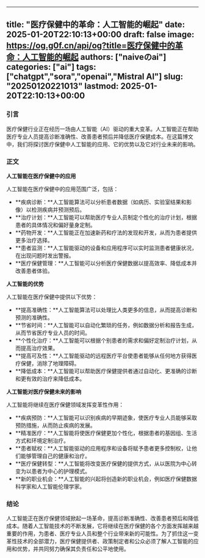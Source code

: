 
---
title: "医疗保健中的革命：人工智能的崛起"
date: 2025-01-20T22:10:13+00:00
draft: false
image: https://og.g0f.cn/api/og?title=医疗保健中的革命：人工智能的崛起
authors: ["naiveのai"]
categories: ["ai"]
tags: ["chatgpt","sora","openai","Mistral AI"]
slug: "20250120221013"
lastmod: 2025-01-20T22:10:13+00:00
---
### 引言

医疗保健行业正在经历一场由人工智能（AI）驱动的重大变革。人工智能正在帮助医疗专业人员提高诊断准确性、改善患者预后并降低医疗保健成本。在这篇博文中，我们将探讨医疗保健中人工智能的应用、它的优势以及它对行业未来的影响。

### 正文

**人工智能在医疗保健中的应用**

人工智能在医疗保健中的应用范围广泛，包括：

- **疾病诊断：**人工智能算法可以分析患者数据（如病历、实验室结果和影像）以检测疾病并预测预后。
- **治疗计划：**人工智能可以帮助医疗专业人员制定个性化的治疗计划，根据患者的具体情况和偏好量身定制。
- **药物开发：**人工智能正在加速新药和疗法的发现和开发，从而为患者提供更多治疗选择。
- **患者监测：**人工智能驱动的设备和应用程序可以实时监测患者健康状况，在出现问题时发出警报。
- **医疗保健管理：**人工智能可以分析医疗保健数据以提高效率、降低成本并改善患者体验。

**人工智能的优势**

人工智能在医疗保健中提供以下优势：

- **提高准确性：**人工智能算法可以处理比人类更多的信息，从而提高诊断和预测的准确性。
- **节省时间：**人工智能可以自动化繁琐的任务，例如数据分析和报告生成，从而节省医疗专业人员的时间。
- **个性化治疗：**人工智能可以根据个别患者的需求和偏好定制治疗计划，从而提高治疗效果。
- **提高可及性：**人工智能驱动的远程医疗平台使患者能够从任何地方获得医疗保健，消除了地理障碍。
- **降低成本：**人工智能可以帮助医疗保健提供者通过自动化、更准确的诊断和更有效的治疗来降低成本。

**人工智能对医疗保健未来的影响**

人工智能将继续在医疗保健领域发挥变革性作用：

- **疾病预防：**人工智能可以识别疾病的早期迹象，使医疗专业人员能够采取预防措施，从而防止疾病的发展。
- **精准医疗：**人工智能将使医疗保健更加个性化，根据患者的基因组、生活方式和环境定制治疗。
- **患者赋权：**人工智能驱动的应用程序和设备将赋予患者更多控制权，让他们能够管理自己的健康和治疗。
- **医疗保健转型：**人工智能将改变医疗保健的提供方式，从以医院为中心转变为以患者为中心的护理模式。
- **新的职业机会：**人工智能的兴起将创造新的职业机会，例如医疗保健数据科学家和人工智能伦理学家。

### 结论

人工智能正在医疗保健领域掀起一场革命，提高诊断准确性、改善患者预后和降低成本。随着人工智能技术的不断发展，它将继续在医疗保健的各个方面发挥越来越重要的作用，为患者、医疗专业人员和整个行业带来新的可能性。为了抓住这一变革性技术的全部潜力，医疗保健提供者、政策制定者和公众必须了解人工智能的应用和优势，并共同努力确保其负责任和公平地使用。